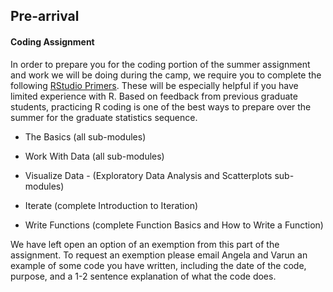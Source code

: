 ## Pre-arrival

#### Coding Assignment

In order to prepare you for the coding portion of the summer assignment and work we will be doing during the camp, we require you to complete the following [RStudio Primers](https://rstudio.cloud/learn/primers). These will be especially helpful if you have limited experience with R. Based on feedback from previous graduate students, practicing R coding is one of the best ways to prepare over the summer for the graduate statistics sequence.

- The Basics (all sub-modules)

- Work With Data (all sub-modules)

- Visualize Data - (Exploratory Data Analysis and Scatterplots sub-modules)

- Iterate  (complete Introduction to Iteration)

- Write Functions (complete Function Basics and How to Write a Function)

We have left open an option of an exemption from this part of the assignment. To request an exemption please email Angela and Varun an example of some code you have written, including the date of the code, purpose, and a 1-2 sentence explanation of what the code does. 